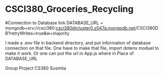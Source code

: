 # CSCI380_Groceries_Recycling
#Connection to Database link 
DATABASE_URL = mongodb+srv://csci380:csci380@cluster0.z047a.mongodb.net/CSCI380DB?retryWrites=true&w=majority

I made a .env file in backend directory, and put information of database connection on that file. One have to make that file, import dotenv moduel to make it work. Or one can put the url in App.js where in Place of DATABASE_URL

Group Project CS380
Susmita
